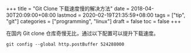 +++
title = "Git Clone 下载速度慢的解决方法"
date = 2018-04-30T20:09:00+08:00
lastmod = 2020-02-19T21:35:59+08:00
tags = ["tip", "git"]
categories = ["programming", "linux"]
draft = false
toc = false
+++

在国内 Git clone 仓库奇慢无比，通过以下配置可以提升下载速度。

```shell
git config --global http.postBuffer 524288000
```
